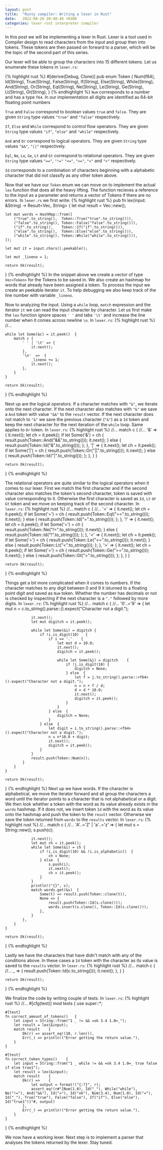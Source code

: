```yaml
---
layout: post
title:  "Rusty compiler: Writing a lexer in Rust"
date:   2022-08-26 20:40:46 +0300
categories: lexer rust interpreter compiler
---
```

In this post we will be implementing a lexer in Rust. Lexer is a tool used in Compiler design to read characters from the input and group then into tokens. These tokens are then passed on forward to a parser, which will be the topic of the second part of this series.

Our lexer will be able to group the characters into 15 different tokens. Let us enumerate these tokens in `lexer.rs`:

{% highlight rust %}
#[derive(Debug, Clone)]
pub enum Token    {
    Num(f64),
    Id(String),
    True(String),
    False(String),
    If(String),
    Else(String),
    While(String),
    And(String),
    Or(String),
    Eql(String),
    Ne(String),
    Le(String),
    Ge(String),
    Lt(String),
    Gt(String),
}
{% endhighlight %}
`Num` corresponds to a number and has a type `f64`. In our implementation all digits are identified as 64-bit floating point numbers

`True` and `False` correspond to boolean values `true` and `false`. They are given `String` type values `"true"` and `"false"` respectively.

`If`, `Else` and `While` correspond to control flow operators. They are given `String` type values `"if"`, `"else"` and `"while"` respectively.

`And` and `Or` correspond to logical operators. They are given `String` type values `"&&"`, `"||"` respectively.

`Eql`, `Ne`, `Le`, `Ge`, `Lt` and `Gt` correspond to relational operators. They are given `String` type values `"=="`, `"!="` `"<="`, `">="`, `"<"` and `">"` respectively.

`Id` corresponds to a combination of characters beginning with a alphabetic character that did not classify as any other token above. 

Now that we have our `Token` enum we can move on to implement the actual `lex` function that does all the heavy lifting. The function recieves a reference to the input as a parameter and returns a vector of Tokens if there are no errors. In `lexer.rs` we first write:
{% highlight rust %}
pub fn lex(input: &String) -> Result<Vec<Token>, String>    {
    let mut result = Vec::new();

    let mut words = HashMap::from([
        ("true".to_string(),  Token::True("true".to_string())),
        ("false".to_string(), Token::False("false".to_string())),
        ("if".to_string(),    Token::If("if".to_string())),
        ("else".to_string(),  Token::Else("else".to_string())),
        ("while".to_string(), Token::While("while".to_string())),
    ]);

    let mut it = input.chars().peekable();

    let mut _lineno = 1;

    return Ok(result);
}
{% endhighlight %}
In the snippet above we create a vector of type `Vec<Token>` for the Tokens to be saved in. We also create an hashmap for words that already have been assigned a token. To process the input we create an peekable iterator `it`. To help debugging we also keep track of the line number with variable `_lineno`.

Now to analyzing the input. Using a `while` loop, `match` expression and the iterator `it` we can read the input character by character. Let us first make the `lex` function ignore spaces `' '` and tabs `'\t'` and increase the line number when it comes across newline `\n`. In `lexer.rs`:
{% highlight rust %}
    //...

    while let Some(&c) = it.peek()  {
        match c {
            ' ' | '\t' => {
                it.next();
            },
            '\n'  =>  {
                _lineno += 1;
                it.next();
            },
        }
    }

    return Ok(result);
}
{% endhighlight %}

Next up are the logical operators. If a character matches with `"&"`, we iterate onto the next character. If the next character also matches with `"&"` we save a `And` token with value `"&&"` to the `result` vector. If the next character does not match to `"&"` we save the previous character (`"&"`) as a `Id` token and keep the next character for the next iteration of the `while` loop. Same applies to `Or` token. In `lexer.rs`:
{% highlight rust %}
        //...
        match c {
            //...
            '&' =>  {
                it.next();
                let ch = it.peek();
                if let Some('&') = ch   {
                    result.push(Token::And("&&".to_string()));
                    it.next();
                } else  {
                    result.push(Token::Id("&".to_string()));
                };
            },
            '|' =>  {
                it.next();
                let ch = it.peek();
                if let Some('|') = ch   {
                    result.push(Token::Or("||".to_string()));
                    it.next();
                } else  {
                    result.push(Token::Id("|".to_string()));
                };
            },
        }
    }

    return Ok(result);
}
{% endhighlight %}

The relational operators are quite similar to the logical operators when it comes to our lexer. First we match the first character and if the second character also matches the token's second character, token is saved with value corresponding to it. Otherwise the first character is saved as `Id`, `Lt` or `Gt` token and we move on keeping track of the second character. In `lexer.rs`:
{% highlight rust %}
        //...
        match c {
            //...
            '=' =>  {
                it.next();
                let ch = it.peek();
                if let Some('=') = ch   {
                    result.push(Token::Eql("==".to_string()));
                    it.next();
                } else  {
                    result.push(Token::Id("=".to_string()));
                };
            },
            '!' =>  {
                it.next();
                let ch = it.peek();
                if let Some('=') = ch   {
                    result.push(Token::Ne("!=".to_string()));
                    it.next();
                } else  {
                    result.push(Token::Id("!".to_string()));
                };
            },
            '<' =>  {
                it.next();
                let ch = it.peek();
                if let Some('=') = ch   {
                    result.push(Token::Le("<=".to_string()));
                    it.next();
                } else  {
                    result.push(Token::Lt("<".to_string()));
                };
            },
            '>' =>  {
                it.next();
                let ch = it.peek();
                if let Some('=') = ch   {
                    result.push(Token::Ge(">=".to_string()));
                    it.next();
                } else  {
                    result.push(Token::Gt(">".to_string()));
                };
            },
        }
    }

    return Ok(result);
}
{% endhighlight %}

Things get a bit more complicated when it comes to numbers. If the character matches to any digit between 0 and 9 it isturned to a floating point digit and saved as `Num` token.  Whether the number has decimals or not is checked by inspecting if the next character is a `"."` followed by more digits. In `lexer.rs`:
{% highlight rust %}
        //...
        match c {
            //...
            '0'..='9' =>    {
                let mut n = c.to_string().parse::<f64>().expect("Character not a digit.");

                it.next();
                let mut digitch = it.peek();

                while let Some(&i) = digitch {
                    if !i.is_digit(10)   {
                        if i == '.'    {
                            let mut d = 10.0;
                            it.next();
                            digitch = it.peek();

                            while let Some(&j) = digitch    {
                                if !j.is_digit(10) {
                                    digitch = None;
                                } else  {
                                    let f = j.to_string().parse::<f64>().expect("Character not a digit.");
                                    n = n + f / d;
                                    d = d * 10.0;
                                    it.next();
                                    digitch = it.peek();
                                }
                            }
                        } else  {
                            digitch = None;
                        }
                    } else  {
                        let digit = i.to_string().parse::<f64>().expect("Character not a digit.");
                        n = n*10.0 + digit;
                        it.next();
                        digitch = it.peek();
                    }
                }
                result.push(Token::Num(n));
            }
        }
    }

    return Ok(result);
}
{% endhighlight %}
Next up we have words. If the character is alphabetical, we move the iterator forward and all group the characters a word until the iterator points to a character that is not alphabetical or a digit. We then look whether a token with the word as its value already exists in the `words` hashmap. If it does not, we insert token `Id` with the word as its value onto the hashmap and push the token to the `result` vector. Otherwise we save the token returned from `words` to the `results` vector. In `lexer.rs`:
{% highlight rust %}
        //...
        match c {
            //...
            'A'..='Z' | 'a'..='z' => {
                let mut s = String::new();
                s.push(c);

                it.next();
                let mut ch = it.peek();
                while let Some(&i) = ch {
                    if !i.is_digit(10) && !i.is_alphabetic()  {
                        ch = None;
                    } else  {
                        s.push(i);
                        it.next();
                        ch = it.peek();
                    }
                }
                println!("{}", s);
                match words.get(&s)  {
                    Some(t) => result.push(Token::clone(t)),
                    None => {
                        result.push(Token::Id(s.clone()));
                        words.insert(s.clone(), Token::Id(s.clone()));
                    },
                }
            },
        }
    }

    return Ok(result);
}
{% endhighlight %}

Lastly we have the characters that have didn't match with any of the conditions above. In these cases a `Id` token with the character as its value is saved to the `results` vector. In `lexer.rs`:
{% highlight rust %}
        //...
        match c {
            //...
            _ => {
                result.push(Token::Id(c.to_string()));
                it.next();
            },
        }
    }

    return Ok(result);
}
{% endhighlight %}

We finalize the code by writing couple of tests. In `lexer.rs`:
{% highlight rust %}
//...
#[cfg(test)]
mod tests    {
    use super::*;

    #[test]
    fn correct_amount_of_tokens()   {
        let input = String::from("1 _ != && =ok 3.4 1.0=_");
        let result = lex(&input);
        match result    {
            Ok(r) => assert_eq!(10, r.len()),
            Err(_) => println!("Error getting the return value."),
        }
    }

    #[test]
    fn correct_token_types()    {
        let input = String::from("1 _ while != && =ok 3.4 1.0=_ true false if else true1");
        let result = lex(&input);
        match result    {
            Ok(r) =>    {
                let output = format!("{:?}", r);
                assert_eq!(r#"[Num(1.0), Id("_"), While("while"), Ne("!="), And("&&"), Id("="), Id("ok"), Num(3.4), Num(1.0), Id("="), Id("_"), True("true"), False("false"), If("if"), Else("else"), Id("true1")]"#, output)
            },
            Err(_) => println!("Error getting the return value."),
        }
    }
}
{% endhighlight %}

We now have a working lexer. Next step is to implement a parser that analyses the tokens returned by the lexer. Stay tuned.
